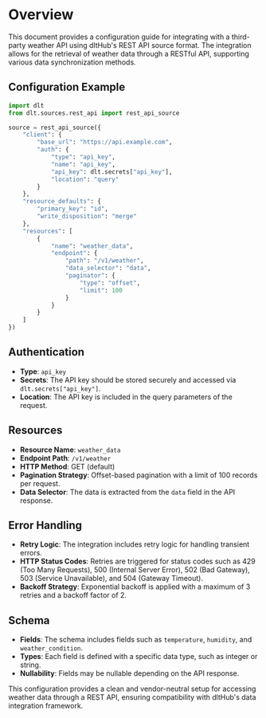 # Overview

This document provides a configuration guide for integrating with a third-party weather API using dltHub's REST API source format. The integration allows for the retrieval of weather data through a RESTful API, supporting various data synchronization methods.

## Configuration Example

```python
import dlt
from dlt.sources.rest_api import rest_api_source

source = rest_api_source({
    "client": {
        "base_url": "https://api.example.com",
        "auth": {
            "type": "api_key",
            "name": "api_key",
            "api_key": dlt.secrets["api_key"],
            "location": "query"
        }
    },
    "resource_defaults": {
        "primary_key": "id",
        "write_disposition": "merge"
    },
    "resources": [
        {
            "name": "weather_data",
            "endpoint": {
                "path": "/v1/weather",
                "data_selector": "data",
                "paginator": {
                    "type": "offset",
                    "limit": 100
                }
            }
        }
    ]
})
```

## Authentication

- **Type**: `api_key`
- **Secrets**: The API key should be stored securely and accessed via `dlt.secrets["api_key"]`.
- **Location**: The API key is included in the query parameters of the request.

## Resources

- **Resource Name**: `weather_data`
- **Endpoint Path**: `/v1/weather`
- **HTTP Method**: GET (default)
- **Pagination Strategy**: Offset-based pagination with a limit of 100 records per request.
- **Data Selector**: The data is extracted from the `data` field in the API response.

## Error Handling

- **Retry Logic**: The integration includes retry logic for handling transient errors.
- **HTTP Status Codes**: Retries are triggered for status codes such as 429 (Too Many Requests), 500 (Internal Server Error), 502 (Bad Gateway), 503 (Service Unavailable), and 504 (Gateway Timeout).
- **Backoff Strategy**: Exponential backoff is applied with a maximum of 3 retries and a backoff factor of 2.

## Schema

- **Fields**: The schema includes fields such as `temperature`, `humidity`, and `weather_condition`.
- **Types**: Each field is defined with a specific data type, such as integer or string.
- **Nullability**: Fields may be nullable depending on the API response.

This configuration provides a clean and vendor-neutral setup for accessing weather data through a REST API, ensuring compatibility with dltHub's data integration framework.
